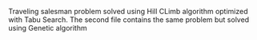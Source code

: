 Traveling salesman problem solved using Hill CLimb algorithm optimized with Tabu Search. The second file contains the same problem but solved using Genetic algorithm
